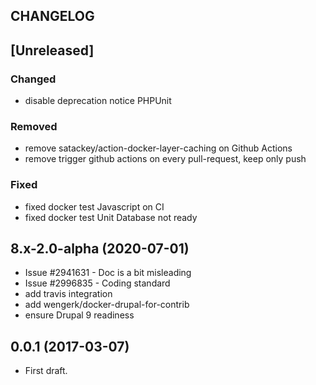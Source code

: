CHANGELOG
---------

## [Unreleased]
### Changed
- disable deprecation notice PHPUnit

### Removed
- remove satackey/action-docker-layer-caching on Github Actions
- remove trigger github actions on every pull-request, keep only push

### Fixed
- fixed docker test Javascript on CI
- fixed docker test Unit Database not ready

## 8.x-2.0-alpha (2020-07-01)
 - Issue #2941631 - Doc is a bit misleading
 - Issue #2996835 - Coding standard
 - add travis integration
 - add wengerk/docker-drupal-for-contrib
 - ensure Drupal 9 readiness

## 0.0.1 (2017-03-07)
 - First draft.
